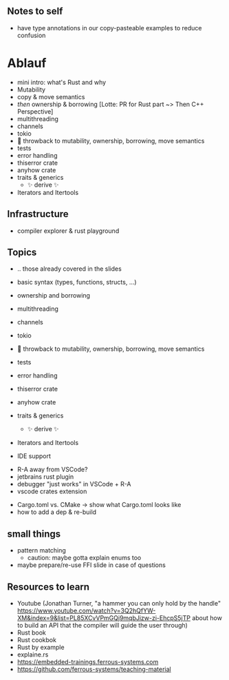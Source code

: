 ## Notes to self

- have type annotations in our copy-pasteable examples to reduce confusion


# Ablauf

- mini intro: what's Rust and why
- Mutability
- copy & move semantics
- *then* ownership & borrowing [Lotte: PR for Rust part ~> Then C++ Perspective]
- multithreading
- channels
- tokio
- 👀 throwback to mutability, ownership, borrowing, move semantics
- tests
- error handling
- thiserror crate
- anyhow crate
- traits & generics
    * ✨ derive ✨
- Iterators and Itertools


## Infrastructure

- compiler explorer & rust playground


## Topics

- .. those already covered in the slides

- basic syntax (types, functions, structs, ...)
- ownership and borrowing
- multithreading
- channels
- tokio
- 👀 throwback to mutability, ownership, borrowing, move semantics
- tests
- error handling
- thiserror crate
- anyhow crate
- traits & generics
    * ✨ derive ✨
- Iterators and Itertools
- IDE support
* R-A away from VSCode?
* jetbrains rust plugin
* debugger "just works" in VSCode + R-A
* vscode crates extension
- Cargo.toml vs. CMake
-> show what Cargo.toml looks like
- how to add a dep & re-build

## small things

- pattern matching
    - caution: maybe gotta explain enums too
- maybe prepare/re-use FFI slide in case of questions

## Resources to learn

- Youtube (Jonathan Turner, "a hammer you can only hold by the handle" https://www.youtube.com/watch?v=3Q2hQfYW-XM&index=9&list=PL85XCvVPmGQj9mqbJizw-zi-EhcpS5jTP about how to build an API that the compiler will guide the user through)
- Rust book
- Rust cookbok
- Rust by example
- explaine.rs
- https://embedded-trainings.ferrous-systems.com
- https://github.com/ferrous-systems/teaching-material

